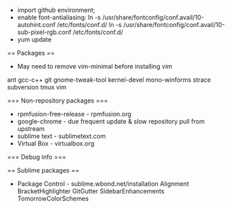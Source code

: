 * import github environment;
* enable font-antialiasing:
   ln -s /usr/share/fontconfig/conf.avail/10-autohint.conf /etc/fonts/conf.d/
   ln -s /usr/share/fontconfig/conf.avail/10-sub-pixel-rgb.conf /etc/fonts/conf.d/
* yum update

== Packages ==
* May need to remove vim-minimal before installing vim

ant
gcc-c++
git
gnome-tweak-tool
kernel-devel
mono-winforms
strace
subversion
tmux
vim


=== Non-repository packages ===
* rpmfusion-free-release - rpmfusion.org
* google-chrome - due frequent update & slow repository pull from upstream
* sublime text - sublimetext.com 
* Virtual Box - virtualbox.org


=== Debug info ===


== Sublime packages ==
* Package Control - sublime.wbond.net/installation
Alignment
BracketHighlighter
GitGutter
SidebarEnhancements
TomorrowColorSchemes
